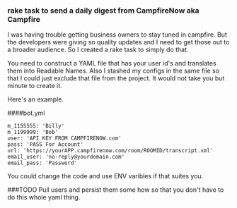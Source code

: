 ### rake task to send a daily digest from CampfireNow aka Campfire

I was having trouble getting business owners to stay tuned in campfire. But the developers were giving so quality updates and I need to get those out to a broader audience. So I created a rake task to simply do that. 

You need to construct a YAML file that has your user id's and translates them into Readable Names. Also I stashed my configs in the same file so that I could just exclude that file from the project. It would not take you but  minute to create it. 

Here's an example.

####bot.yml

```
m_1155555: 'Billy'
m_1199999: 'Bob'
user: 'API KEY FROM CAMPFIRENOW.com'
pass: 'PASS For Account'
url: 'https://yourAPP.campfirenow.com/room/ROOMID/transcript.xml'
email_user: 'no-reply@yourdomain.com'
email_pass: 'Password' 
```
You could change the code and use ENV varibles if that suites you. 

###TODO
Pull users and persist them some how so that you don't have to do this whole yaml thing. 


